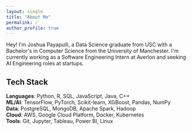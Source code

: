 ```yaml
---
layout: single
title: "About Me"
permalink: /
author_profile: true
---
```


Hey! I'm Joshua Payapulli, a Data Science graduate from USC with a Bachelor's in Computer Science from the University of Manchester. I'm currently working as a Software Engineering Intern at Averlon and seeking AI Engineering roles at startups.

## Tech Stack

**Languages**: Python, R, SQL, JavaScript, Java, C++  
**ML/AI**: TensorFlow, PyTorch, Scikit-learn, XGBoost, Pandas, NumPy  
**Data**: PostgreSQL, MongoDB, Apache Spark, Hadoop  
**Cloud**: AWS, Google Cloud Platform, Docker, Kubernetes  
**Tools**: Git, Jupyter, Tableau, Power BI, Linux